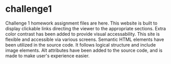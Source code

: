 # challenge1
Challenge 1 homework assignment files are here. 
This website is built to display clickable links directing the viewer to the appropriate sections. 
Extra color contrast has been added to provide visual accessability.
This site is flexible and accessible via various screens. 
Semantic HTML elements have been utilized in the source code. 
It follows logical structure and include image elements. 
Alt attributes have been added to the source code, and is made to make user's experience easier. 
